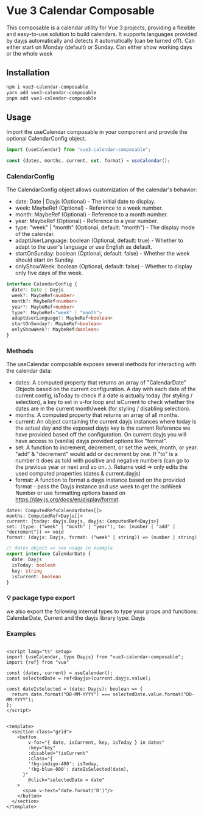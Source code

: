 # Vue 3 Calendar Composable

This composable is a calendar utility for Vue 3 projects, providing a flexible and easy-to-use solution to build
calendars.
It supports languages provided by dayjs automatically and detects it automatically (can be turned off).
Can either start on Monday (default) or Sunday.
Can either show working days or the whole week

## Installation

```bash
npm i vue3-calendar-composable
yarn add vue3-calendar-composable
pnpm add vue3-calendar-composable
```

## Usage

Import the useCalendar composable in your component and provide the optional CalendarConfig object.

```js
import {useCalendar} from "vue3-calendar-composable";

const {dates, months, current, set, format} = useCalendar();
```

### CalendarConfig

The CalendarConfig object allows customization of the calendar's behavior:

- date: Date | Dayjs (Optional) - The initial date to display.
- week: MaybeRef<number> (Optional) - Reference to a week number.
- month: MaybeRef<number> (Optional) - Reference to a month number.
- year: MaybeRef<number> (Optional) - Reference to a year number.
- type: "week" | "month" (Optional, default: "month") - The display mode of the calendar.
- adaptUserLanguage: boolean (Optional, default: true) - Whether to adapt to the user's language or use English as
  default.
- startOnSunday: boolean (Optional, default: false) - Whether the week should start on Sunday.
- onlyShowWeek: boolean (Optional, default: false) - Whether to display only five days of the week.

```ts
interface CalendarConfig {
  date?: Date | Dayjs
  week?: MaybeRef<number>
  month?: MaybeRef<number>
  year?: MaybeRef<number>
  type?: MaybeRef<"week" | "month">
  adaptUserLanguage?: MaybeRef<boolean>
  startOnSunday?: MaybeRef<boolean>
  onlyShowWeek?: MaybeRef<boolean>
}
```

### Methods

The useCalendar composable exposes several methods for interacting with the calendar data:

- dates: A computed property that returns an array of "CalendarDate" Objects based on the current configuration. A day
  with each date of the current config, isToday to check if a date is actually today (for styling / selection), a key to
  set in v-for loop and isCurrent to check whether the dates are in the current month/week (for styling / disabling
  selection).
- months: A computed property that returns an array of all months.
- current: An object containing the current dayjs instances where today is the actual day and the exposed dayjs key is
  the current Reference we have provided based off the configuration. On current.dayjs you will have access to
  (vanilla) dayjs provided options like "format".
- set: A function to increment, decrement, or set the week, month, or year. "add" & "decrement" would add or decrement
  by one. If "to" is a number it does as told with positive and negative numbers (can go to the previous year or next
  and so on...). Returns void => only edits the used computed properties (dates & current.dayjs)
- format: A function to format a dayjs instance based on the provided format - pass the Dayjs instance and use week to
  get the isoWeek Number or use formatting options based on https://day.js.org/docs/en/display/format.

```
dates: ComputedRef<CalendarDates[]>
months: ComputedRef<Dayjs[]> 
current: {today: dayjs.Dayjs, dayjs: ComputedRef<Dayjs>}
set: (type: ("week" | "month" | "year"), to: (number | "add" | "decrement")) => void 
format: (dayjs: Dayjs, format: ("week" | string)) => (number | string)
```

```ts
// dates object => see usage in example
export interface CalendarDate {
  date: Dayjs
  isToday: boolean
  key: string
  isCurrent: boolean
}
```

### 💡 package type export

we also export the following internal types to type your props and functions: CalendarDate, Current
and the dayjs library type: Dayjs

### Examples

```vue

<script lang="ts" setup>
import {useCalendar, type Dayjs} from "vue3-calendar-composable";
import {ref} from "vue"

const {dates, current} = useCalendar();
const selectedDate = ref<Dayjs>(current.dayjs.value);

const dateIsSelected = (date: Dayjs): boolean => {
  return date.format("DD-MM-YYYY") === selectedDate.value.format("DD-MM-YYYY");
};
</script>
```

```vue

<template>
  <section class="grid">
    <button
        v-for="{ date, isCurrent, key, isToday } in dates"
        :key="key"
        :disabled="!isCurrent"
        :class="{
        '!bg-indigo-400': isToday,
        '!bg-blue-800': dateIsSelected(date),
      }"
        @click="selectedDate = date"
    >
      <span v-text="date.format('D')"/>
    </button>
  </section>
</template>
```
